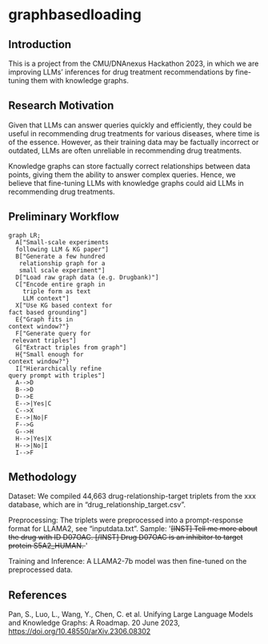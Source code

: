 # graphbasedloading

## Introduction
This is a project from the CMU/DNAnexus Hackathon 2023, in which we are improving LLMs’ inferences for drug treatment recommendations by fine-tuning them with knowledge graphs.

## Research Motivation
Given that LLMs can answer queries quickly and efficiently, they could be useful in recommending drug treatments for various diseases, where time is of the essence. However, as their training data may be factually incorrect or outdated, LLMs are often unreliable in recommending drug treatments. 

Knowledge graphs can store factually correct relationships between data points, giving them the ability to answer complex queries. Hence, we believe that fine-tuning LLMs with knowledge graphs could aid LLMs in recommending drug treatments.

## Preliminary Workflow
```mermaid
graph LR;
  A["Small-scale experiments
  following LLM & KG paper"]
  B["Generate a few hundred
   relationship graph for a
   small scale experiment"]
  D["Load raw graph data (e.g. Drugbank)"]
  C["Encode entire graph in
    triple form as text
    LLM context"]
  X["Use KG based context for
fact based grounding"]
  E{"Graph fits in
context window?"}
  F["Generate query for
 relevant triples"]
  G["Extract triples from graph"]
  H{"Small enough for
context window?"}
  I["Hierarchically refine
query prompt with triples"]
  A-->D
  B-->D
  D-->E
  E-->|Yes|C
  C-->X
  E-->|No|F
  F-->G
  G-->H
  H-->|Yes|X
  H-->|No|I
  I-->F
```

## Methodology
Dataset: We compiled 44,663 drug-relationship-target triplets from the xxx database, which are in “drug_relationship_target.csv”.

Preprocessing: The triplets were preprocessed into a prompt-response format for LLAMA2, see “inputdata.txt”. Sample: '<s>[INST] Tell me more about the drug with ID D07OAC. [/INST] Drug D07OAC is an inhibitor to target protein S5A2_HUMAN. </s>'

Training and Inference: A LLAMA2-7b model was then fine-tuned on the preprocessed data.

## References
Pan, S., Luo, L., Wang, Y., Chen, C. et al. Unifying Large Language Models and Knowledge Graphs: A Roadmap. 20 June 2023, https://doi.org/10.48550/arXiv.2306.08302
